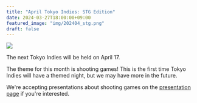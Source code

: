 ```yaml
---
title: "April Tokyo Indies: STG Edition"
date: 2024-03-27T18:00:00+09:00
featured_image: "img/202404_stg.png"
draft: false
---
```


![](/img/202404_stg.png)

The next Tokyo Indies will be held on April 17.

The theme for this month is shooting games! This is the first time Tokyo Indies will have a themed night, but we may have more in the future.

We're accepting presentations about shooting games on the [presentation page](/en/present) if you're interested.
